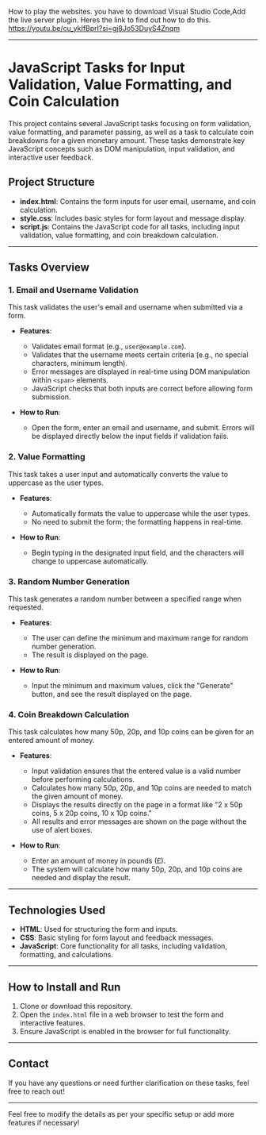 How to play the websites. you have to download Visual Studio Code,Add the live server plugin. Heres the link to find out how to do this.  https://youtu.be/cu_ykIfBprI?si=gj8Jo53DuyS4Znqm


---

# JavaScript Tasks for Input Validation, Value Formatting, and Coin Calculation

This project contains several JavaScript tasks focusing on form validation, value formatting, and parameter passing, as well as a task to calculate coin breakdowns for a given monetary amount. These tasks demonstrate key JavaScript concepts such as DOM manipulation, input validation, and interactive user feedback.

## Project Structure

- **index.html**: Contains the form inputs for user email, username, and coin calculation.
- **style.css**: Includes basic styles for form layout and message display.
- **script.js**: Contains the JavaScript code for all tasks, including input validation, value formatting, and coin breakdown calculation.

---

## Tasks Overview

### 1. **Email and Username Validation**
This task validates the user's email and username when submitted via a form.

- **Features**:
  - Validates email format (e.g., `user@example.com`).
  - Validates that the username meets certain criteria (e.g., no special characters, minimum length).
  - Error messages are displayed in real-time using DOM manipulation within `<span>` elements.
  - JavaScript checks that both inputs are correct before allowing form submission.

- **How to Run**:
  - Open the form, enter an email and username, and submit. Errors will be displayed directly below the input fields if validation fails.

### 2. **Value Formatting**
This task takes a user input and automatically converts the value to uppercase as the user types.

- **Features**:
  - Automatically formats the value to uppercase while the user types.
  - No need to submit the form; the formatting happens in real-time.

- **How to Run**:
  - Begin typing in the designated input field, and the characters will change to uppercase automatically.

### 3. **Random Number Generation**
This task generates a random number between a specified range when requested.

- **Features**:
  - The user can define the minimum and maximum range for random number generation.
  - The result is displayed on the page.

- **How to Run**:
  - Input the minimum and maximum values, click the "Generate" button, and see the result displayed on the page.

### 4. **Coin Breakdown Calculation**
This task calculates how many 50p, 20p, and 10p coins can be given for an entered amount of money.

- **Features**:
  - Input validation ensures that the entered value is a valid number before performing calculations.
  - Calculates how many 50p, 20p, and 10p coins are needed to match the given amount of money.
  - Displays the results directly on the page in a format like "2 x 50p coins, 5 x 20p coins, 10 x 10p coins."
  - All results and error messages are shown on the page without the use of alert boxes.

- **How to Run**:
  - Enter an amount of money in pounds (£).
  - The system will calculate how many 50p, 20p, and 10p coins are needed and display the result.

---

## Technologies Used

- **HTML**: Used for structuring the form and inputs.
- **CSS**: Basic styling for form layout and feedback messages.
- **JavaScript**: Core functionality for all tasks, including validation, formatting, and calculations.

---

## How to Install and Run

1. Clone or download this repository.
2. Open the `index.html` file in a web browser to test the form and interactive features.
3. Ensure JavaScript is enabled in the browser for full functionality.

---

## Contact

If you have any questions or need further clarification on these tasks, feel free to reach out!

---

Feel free to modify the details as per your specific setup or add more features if necessary!
